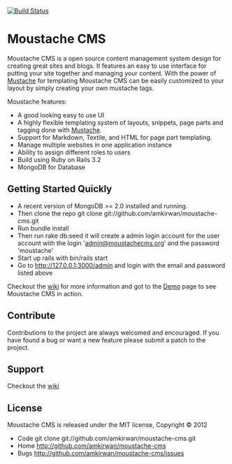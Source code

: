 [![Build Status](https://secure.travis-ci.org/amkirwan/moustache-cms.png)](http://travis-ci.org/amkirwan/moustache-cms)

# Moustache CMS

Moustache CMS is a open source content management system design for creating great sites and blogs. It features an easy to use interface for putting your site together and managing your content. With the power of [Mustache](https://github.com/defunkt/mustache) for templating Moustache CMS can be easily customized to your layout by simply creating your own mustache tags. 

Moustache features: 

- A good looking easy to use UI
- A highly flexible templating system of layouts, snippets, page parts and tagging done with [Mustache](https://github.com/defunkt/mustache).
- Support for Markdown, Textile, and HTML for page part templating. 
- Manage multiple websites in one application instance
- Ability to assign different roles to users
- Build using Ruby on Rails 3.2
- MongoDB for Database 

## Getting Started Quickly

- A recent version of MongoDB >= 2.0 installed and running. 
- Then clone the repo git clone git://github.com/amkirwan/moustache-cms.git
- Run bundle install
- Then run rake db:seed it will create a admin login account for the user account with the login 'admin@moustachecms.org' and the password 'moustache'
- Start up rails with bin/rails start 
- Go to http://127.0.0.1:3000/admin and login with the email and password listed above

Checkout the [wiki](http://github.com/amkirwan/moustache-cms/wiki) for more information and got to the [Demo](https://demo.moustachecms.org/admin) page to see Moustache CMS in action. 


## Contribute

Contributions to the project are always welcomed and encouraged. If you have found a bug or want a new feature please submit a patch to the project.

## Support 

Checkout the [wiki](http://github.com/amkirwan/moustache-cms/wiki)

## License 

Moustache CMS is released under the MIT license, Copyright &copy; 2012

- Code git clone git://github.com/amkirwan/moustache-cms.git
- Home http://github.com/amkirwan/moustache-cms
- Bugs http://github.com/amkirwan/moustache-cms/issues
